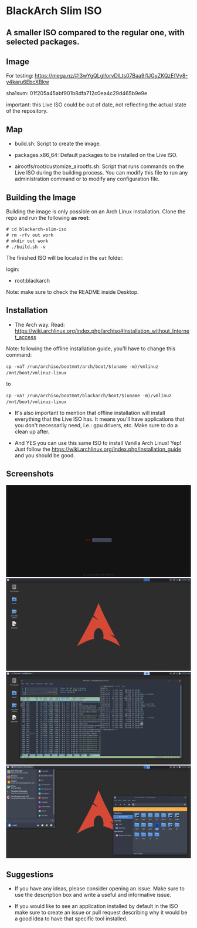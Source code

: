 # BlackArch Slim ISO
## A smaller ISO compared to the regular one, with selected packages.

## Image

For testing:
https://mega.nz/#!3wYgQLgI!orvDlLts07Baa9I1JGyZKQzEfVy8-y4karu6EbcXBkw

sha1sum: 01f205a45abf901b8dfa712c0ea4c29d465b9e9e


important: this Live ISO could be out of date, not reflecting the actual state
of the repository.


## Map

- build.sh: Script to create the image.

- packages.x86_64: Default packages to be installed on the Live ISO.

- airootfs/root/customize_airootfs.sh: Script that runs commands on the Live ISO
  during the building process. You can modify this file to run any
  administration command or to modify any configuration file.

## Building the Image

Building the image is only possible on an Arch Linux installation.
Clone the repo and run the following **as root**:

```
# cd blackarch-slim-iso
# rm -rfv out work
# mkdir out work
# ./build.sh -v
```

The finished ISO will be located in the `out` folder.

login:
- root:blackarch

Note: make sure to check the README inside Desktop.

## Installation

- The Arch way. Read: https://wiki.archlinux.org/index.php/archiso#Installation_without_Internet_access

Note: following the offline installation guide, you'll have to change this command:

`cp -vaT /run/archiso/bootmnt/arch/boot/$(uname -m)/vmlinuz /mnt/boot/vmlinuz-linux`

to

`cp -vaT /run/archiso/bootmnt/blackarch/boot/$(uname -m)/vmlinuz /mnt/boot/vmlinuz-linux`


- It's also important to mention that offline installation will install 
everything that the Live ISO has. It means you'll have applications that you
don't necessarily need, i.e.: gpu drivers, etc. Make sure to do a clean up
after.


- And YES you can use this same ISO to install Vanilla Arch Linux! Yep!
Just follow the https://wiki.archlinux.org/index.php/installation_guide and you
should be good.

## Screenshots

![login](docs/login.png)
![empty](docs/empty.png)
![fakebusy](docs/fakebusy.png)
![another fakebusy](docs/fakebusy1.png)

## Suggestions

- If you have any ideas, please consider opening an issue.
  Make sure to use the description box and write a useful and informative issue.

- If you would like to see an application installed by default in the ISO make
  sure to create an issue or pull request describing why it would be a good idea
  to have that specific tool installed.

